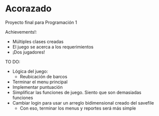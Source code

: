 # Acorazado
Proyecto final para Programación 1

Achievements!:
* Múltiples clases creadas
* El juego se acerca a los requerimientos
* ¡Dos jugadores!

TO DO:
- Lógica del juego:
  - Reubicación de barcos
- Terminar el menu principal
- Implementar puntuación
- Simplificar las funciones de juego. Siento que son demasiadas funciones
- Cambiar login para usar un arreglo bidimensional creado del savefile
  - Con eso, terminar los menus y reportes será más simple


